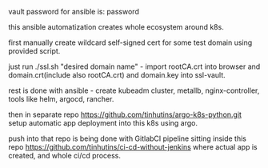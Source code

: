 vault password for ansible is: password

this ansible automatization creates whole ecosystem around k8s.

first manually create wildcard self-signed cert for some test domain using provided script.

just run ./ssl.sh "desired domain name" - import rootCA.crt into browser and domain.crt(include also rootCA.crt) and domain.key into ssl-vault.

rest is done with ansible - create kubeadm cluster, metallb, nginx-controller, tools like helm, argocd, rancher.

then in separate repo https://github.com/tinhutins/argo-k8s-python.git  setup automatic app deployment into this k8s using argo.

push into that repo is being done with GitlabCI pipeline sitting inside this repo https://github.com/tinhutins/ci-cd-without-jenkins where actual app is created, and whole ci/cd process.
